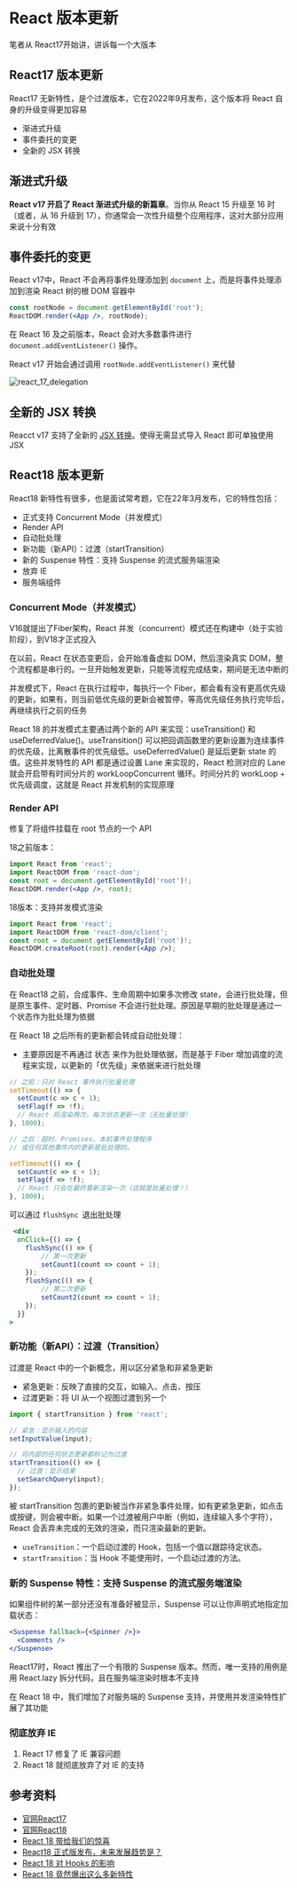 # React 版本更新

笔者从 React17开始讲，讲诉每一个大版本

## React17 版本更新

React17 无新特性，是个过渡版本，它在2022年9月发布，这个版本将 React 自身的升级变得更加容易

- 渐进式升级
- 事件委托的变更
- 全新的 JSX 转换

## 渐进式升级

**React v17 开启了 React 渐进式升级的新篇章**。当你从 React 15 升级至 16 时（或者，从 16 升级到 17），你通常会一次性升级整个应用程序，这对大部分应用来说十分有效

## 事件委托的变更

React v17中，React 不会再将事件处理添加到 `document` 上，而是将事件处理添加到渲染 React 树的根 DOM 容器中

```jsx
const rootNode = document.getElementById('root');
ReactDOM.render(<App />, rootNode);
```

在 React 16 及之前版本，React 会对大多数事件进行`document.addEventListener()` 操作。

React v17 开始会通过调用 `rootNode.addEventListener()` 来代替

![react_17_delegation](https://s2.loli.net/2024/06/16/kXmv5TSiZxj2Qya.png)

## 全新的 JSX 转换

Reacct v17 支持了全新的 [JSX 转换](https://zh-hans.legacy.reactjs.org/blog/2020/09/22/introducing-the-new-jsx-transform.html)。使得无需显式导入 React 即可单独使用 JSX

## React18 版本更新

React18 新特性有很多，也是面试常考题，它在22年3月发布，它的特性包括：

- 正式支持 Concurrent Mode（并发模式）
- Render API
- 自动批处理
- 新功能（新API）：过渡（startTransition）
- 新的 Suspense 特性：支持 Suspense 的流式服务端渲染
- 放弃 IE
- 服务端组件



### Concurrent Mode（并发模式）

V16就提出了Fiber架构，React 并发（concurrent）模式还在构建中（处于实验阶段），到V18才正式投入

在以前，React 在状态变更后，会开始准备虚拟 DOM，然后渲染真实 DOM，整个流程都是串行的。一旦开始触发更新，只能等流程完成结束，期间是无法中断的

并发模式下，React 在执行过程中，每执行一个 Fiber，都会看有没有更高优先级的更新，如果有，则当前低优先级的更新会被暂停，等高优先级任务执行完毕后，再继续执行之前的任务

React 18 的并发模式主要通过两个新的 API 来实现：useTransition() 和 useDeferredValue()。useTransition() 可以把回调函数里的更新设置为连续事件的优先级，比离散事件的优先级低。useDeferredValue() 是延后更新 state 的值。这些并发特性的 API 都是通过设置 Lane 来实现的，React 检测对应的 Lane 就会开启带有时间分片的 workLoopConcurrent 循环。时间分片的 workLoop + 优先级调度，这就是 React 并发机制的实现原理



### Render API

修复了将组件挂载在 root 节点的一个 API

18之前版本：

```jsx
import React from 'react';
import ReactDOM from 'react-dom';
const root = document.getElementById('root')!;
ReactDOM.render(<App />, root);
```

18版本：支持并发模式渲染

```jsx
import React from 'react';
import ReactDOM from 'react-dom/client';
const root = document.getElementById('root')!;
ReactDOM.createRoot(root).render(<App />);
```



### 自动批处理

在 React18 之前，合成事件、生命周期中如果多次修改 state，会进行批处理，但是原生事件、定时器、Promise 不会进行批处理。原因是早期的批处理是通过一个状态作为批处理为依据

在 React 18 之后所有的更新都会转成自动批处理：

- 主要原因是不再通过 状态 来作为批处理依据，而是基于 Fiber 增加调度的流程来实现，以更新的「优先级」来依据来进行批处理

```jsx
// 之前：只对 React 事件执行批量处理
setTimeout(() => {
  setCount(c => c + 1);
  setFlag(f => !f);
  // React 将渲染两次，每次状态更新一次（无批量处理）
}, 1000);

// 之后：超时、Promises、本机事件处理程序
// 或任何其他事件内的更新是批处理的。

setTimeout(() => {
  setCount(c => c + 1);
  setFlag(f => !f);
  // React 只会在最终重新渲染一次（这就是批量处理！）
}, 1000);
```

可以通过 `flushSync `退出批处理

```jsx
 <div
  onClick={() => {
    flushSync(() => {
    	// 第一次更新
      	setCount1(count => count + 1);
    });
    flushSync(() => {
        // 第二次更新
      	setCount2(count => count + 1);
    });
  }}
>
```



### 新功能（新API）：过渡（Transition）

过渡是  React 中的一个新概念，用以区分紧急和非紧急更新

- 紧急更新：反映了直接的交互，如输入、点击、按压
- 过渡更新：将 UI 从一个视图过渡到另一个

```jsx
import { startTransition } from 'react';

// 紧急：显示输入的内容
setInputValue(input);

// 将内部的任何状态更新都标记为过渡
startTransition(() => {
  // 过渡：显示结果
  setSearchQuery(input);
});
```

被 startTransition 包裹的更新被当作非紧急事件处理，如有更紧急更新，如点击或按键，则会被中断。如果一个过渡被用户中断（例如，连续输入多个字符），React 会丢弃未完成的无效的渲染，而只渲染最新的更新。

- `useTransition`：一个启动过渡的 Hook，包括一个值以跟踪待定状态。
- `startTransition`：当 Hook 不能使用时，一个启动过渡的方法。

### 新的 Suspense 特性：支持 Suspense 的流式服务端渲染

如果组件树的某一部分还没有准备好被显示，Suspense 可以让你声明式地指定加载状态：

```jsx
<Suspense fallback={<Spinner />}>
  <Comments />
</Suspense>
```

React17时，React 推出了一个有限的 Suspense 版本。然而，唯一支持的用例是用 React.lazy 拆分代码，且在服务端渲染时根本不支持

在 React 18 中，我们增加了对服务端的 Suspense 支持，并使用并发渲染特性扩展了其功能



### 彻底放弃 IE

1. React 17 修复了 IE 兼容问题
2. React 18 就彻底放弃了对 IE 的支持





## 参考资料

-   [官网React17](https://zh-hans.legacy.reactjs.org/blog/2020/10/20/react-v17.html)
-   [官网React18](https://zh-hans.legacy.reactjs.org/blog/2022/03/29/react-v18.html)
-   [React 18 带给我们的惊喜](https://mp.weixin.qq.com/s/Pr5lMuL1ev7id9k2h2DTQQ)
-   [React18 正式版发布，未来发展趋势是？](https://mp.weixin.qq.com/s/gwfib4yaI0NxBfnWGrcwkw)
-   [React 18 对 Hooks 的影响](https://mp.weixin.qq.com/s/fgT7Kxs_0feRx4TkBe6G5Q)
-   [React 18 竟然爆出这么多新特性](https://mp.weixin.qq.com/s/eAomQydy6P61CzdmiTjWPg)
